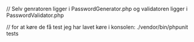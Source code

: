 // Selv genratoren ligger i PasswordGenerator.php og validatoren ligger i PasswordValidator.php

// for at køre de få test jeg har lavet køre i konsolen: 
 ./vendor/bin/phpunit tests 

 
